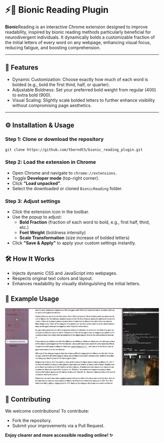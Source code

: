 <h1> ⚡📖 Bionic Reading Plugin</h1>

<p><b>Bionic</b>Reading is an interactive Chrome extension designed to improve readability, inspired by bionic reading methods particularly beneficial for neurodivergent individuals. It dynamically bolds a customizable fraction of the initial letters of every word on any webpage, enhancing visual focus, reducing fatigue, and boosting comprehension.</p>

<hr>

<h2> 🚀 Features</h2>
<ul>
  <li>Dynamic Customization: Choose exactly how much of each word is bolded (e.g., bold the first third, half, or quarter).</li>

<li>Adjustable Boldness: Set your preferred bold weight from regular (400) to extra bold (900).</li>

<li>Visual Scaling: Slightly scale bolded letters to further enhance visibility without compromising page aesthetics.</li>
</ul>
<hr>

<h2>⚙️ Installation & Usage</h2>

<h3>Step 1: Clone or download the repository</h3>
<pre><code>git clone https://github.com/tberndt5/bionic_reading_plugin.git</code></pre>

<h3>Step 2: Load the extension in Chrome</h3>
<ul>
    <li>Open Chrome and navigate to <code>chrome://extensions</code>.</li>
    <li>Toggle <strong>Developer mode</strong> (top-right corner).</li>
    <li>Click <strong>"Load unpacked"</strong>.</li>
    <li>Select the downloaded or cloned <code>BionicReading</code> folder.</li>
</ul>

<h3>Step 3: Adjust settings</h3>
<ul>
    <li>Click the extension icon in the toolbar.</li>
    <li>Use the popup to adjust:
        <ul>
            <li><strong>Bold Fraction</strong> (fraction of each word to bold, e.g., first half, third, etc.)</li>
            <li><strong>Font Weight</strong> (boldness intensity)</li>
            <li><strong>Scale Transformation</strong> (size increase of bolded letters)</li>
        </ul>
    </li>
    <li>Click <strong>"Save & Apply"</strong> to apply your custom settings instantly.</li>
</ul>

<div class="section-divider"></div>

<h2>🛠️ How It Works</h2>

<ul>
    <li>Injects dynamic CSS and JavaScript into webpages.</li>
    <li>Respects original text colors and layout.</li>
    <li>Enhances readability by visually distinguishing the initial letters.</li>
</ul>

<div class="section-divider"></div>

<h2>📸 Example Usage</h2>

<img src="/example.jpeg" alt="Before and After Example">


<div class="section-divider"></div>

<h2>🤝 Contributing</h2>

<p>We welcome contributions! To contribute:</p>
<ul>
    <li>Fork the repository.</li>
    <li>Submit your improvements via a Pull Request.</li>
</ul>

<p><strong>Enjoy clearer and more accessible reading online! ✨</strong></p>

